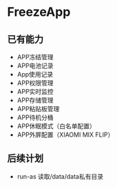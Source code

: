 # FreezeApp
## 已有能力
* APP冻结管理
* APP电池记录
* App使用记录
* APP权限管理
* APP实时监控
* APP存储管理
* APP粘贴板管理
* APP待机分桶
* APP休眠模式（白名单配置）
* APP外屏配置（XIAOMI MIX FLIP）

## 后续计划
* run-as 读取/data/data私有目录